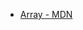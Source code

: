 * [Array - MDN](https://developer.mozilla.org/es/docs/Web/JavaScript/Reference/Global_Objects/Array/)